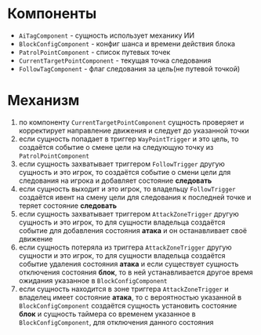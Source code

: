 # Компоненты

- `AiTagComponent` - сущность использует механику ИИ
- `BlockConfigComponent` - конфиг шанса и времени действия блока
- `PatrolPointComponent` - список путевых точек
- `CurrentTargetPointComponent` - текущая точка следования
- `FollowTagComponent` - флаг следования за цель(не путевой точкой)

# Механизм

1. по компоненту `CurrentTargetPointComponent` сущность проверяет и корректирует направление движения и следует до указанной точки
2. если сущность попадает в триггер `WayPointTrigger` и это цель, то создаётся событие о смене цели на следующую точку из `PatrolPointComponent`
3. если сущность захватывает триггером `FollowTrigger` другую сущность и это игрок, то создаётся событие о смени цели для следования на игрока и добавляет состояние **следовать**
4. если сущность выходит и это игрок, то владельцу `FollowTrigger` создаётся ивент на смену цели для следования к последней точке и теряет состояние **следовать**
5. если сущность захватывает триггером `AttackZoneTrigger` другую сущность и это игрок, то для сущности владельца создаётся событие для добавления состояния **атака** и он останавливает своё движение
6. если сущность потеряла из триггера `AttackZoneTrigger` другую сущности и это игрок, то для сущности владельца создаётся событие удаления состояния **атака** и если существует сущность отключения состояния **блок**, то в ней устанавливается другое время ожидания указанное в `BlockConfigComponent`
7. если сущность находится в зоне триггера `AttackZoneTrigger` и владелец имеет состояние **атака**, то с вероятностью указанной в `BlockConfigComponent` создаётся сущность установить состояние **блок** и сущность таймера со временем указанное в `BlockConfigComponent`, для отключения данного состояния
